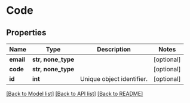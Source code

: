 # Code

## Properties
Name | Type | Description | Notes
------------ | ------------- | ------------- | -------------
**email** | **str, none_type** |  | [optional] 
**code** | **str, none_type** |  | [optional] 
**id** | **int** | Unique object identifier. | [optional] 

[[Back to Model list]](../README.md#documentation-for-models) [[Back to API list]](../README.md#documentation-for-api-endpoints) [[Back to README]](../README.md)


